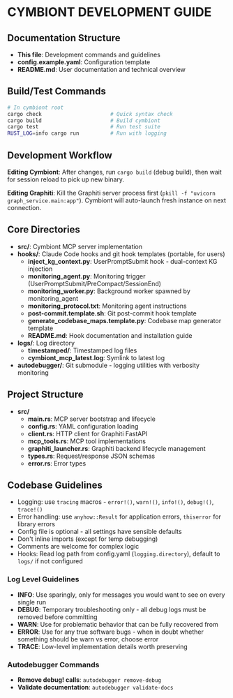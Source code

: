 # CYMBIONT DEVELOPMENT GUIDE

## Documentation Structure
- **This file**: Development commands and guidelines
- **config.example.yaml**: Configuration template
- **README.md**: User documentation and technical overview

## Build/Test Commands
```bash
# In cymbiont root
cargo check                      # Quick syntax check
cargo build                      # Build cymbiont
cargo test                       # Run test suite
RUST_LOG=info cargo run          # Run with logging
```

## Development Workflow

**Editing Cymbiont**: After changes, run `cargo build` (debug build), then wait for session reload to pick up new binary.

**Editing Graphiti**: Kill the Graphiti server process first (`pkill -f "uvicorn graph_service.main:app"`). Cymbiont will auto-launch fresh instance on next connection.

## Core Directories
- **src/**: Cymbiont MCP server implementation
- **hooks/**: Claude Code hooks and git hook templates (portable, for users)
  - **inject_kg_context.py**: UserPromptSubmit hook - dual-context KG injection
  - **monitoring_agent.py**: Monitoring trigger (UserPromptSubmit/PreCompact/SessionEnd)
  - **monitoring_worker.py**: Background worker spawned by monitoring_agent
  - **monitoring_protocol.txt**: Monitoring agent instructions
  - **post-commit.template.sh**: Git post-commit hook template
  - **generate_codebase_maps.template.py**: Codebase map generator template
  - **README.md**: Hook documentation and installation guide
- **logs/**: Log directory
  - **timestamped/**: Timestamped log files
  - **cymbiont_mcp_latest.log**: Symlink to latest log
- **autodebugger/**: Git submodule - logging utilities with verbosity monitoring

## Project Structure
- **src/**
  - **main.rs**: MCP server bootstrap and lifecycle
  - **config.rs**: YAML configuration loading
  - **client.rs**: HTTP client for Graphiti FastAPI
  - **mcp_tools.rs**: MCP tool implementations
  - **graphiti_launcher.rs**: Graphiti backend lifecycle management
  - **types.rs**: Request/response JSON schemas
  - **error.rs**: Error types

## Codebase Guidelines
- Logging: use `tracing` macros - `error!()`, `warn!()`, `info!()`, `debug!()`, `trace!()`
- Error handling: use `anyhow::Result` for application errors, `thiserror` for library errors
- Config file is optional - all settings have sensible defaults
- Don't inline imports (except for temp debugging)
- Comments are welcome for complex logic
- Hooks: Read log path from config.yaml (`logging.directory`), default to `logs/` if not configured


### Log Level Guidelines
- **INFO**: Use sparingly, only for messages you would want to see on every single run
- **DEBUG**: Temporary troubleshooting only - all debug logs must be removed before committing
- **WARN**: Use for problematic behavior that can be fully recovered from
- **ERROR**: Use for any true software bugs - when in doubt whether something should be warn vs error, choose error
- **TRACE**: Low-level implementation details worth preserving

### Autodebugger Commands
- **Remove debug! calls**: `autodebugger remove-debug`
- **Validate documentation**: `autodebugger validate-docs`
